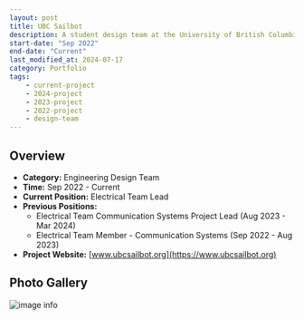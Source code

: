 ```yaml
---
layout: post
title: UBC Sailbot
description: A student design team at the University of British Columbia focusing on the design and construction of autonomous sailboats. We are currently building a fully autonomous research vessel from scratch to collect oceanic and atmospheric data in extreme environments for marine researchers. For more information about my role at UBC Sailbot, please visit the resume section. 
start-date: "Sep 2022"
end-date: "Current"
last_modified_at: 2024-07-17
category: Portfolio
tags:
    - current-project
    - 2024-project
    - 2023-project
    - 2022-project
    - design-team
---
```


## Overview
- **Category:** Engineering Design Team
- **Time:** Sep 2022 - Current
- **Current Position:** Electrical Team Lead
- **Previous Positions:**
    - Electrical Team Communication Systems Project Lead (Aug 2023 - Mar 2024)
    - Electrical Team Member - Communication Systems (Sep 2022 - Aug 2023) 
- **Project Website:** [www.ubcsailbot.org](https://www.ubcsailbot.org)

## Photo Gallery
![image info](https://media.shihling.com/portfolio/sailbot/team.jpg)